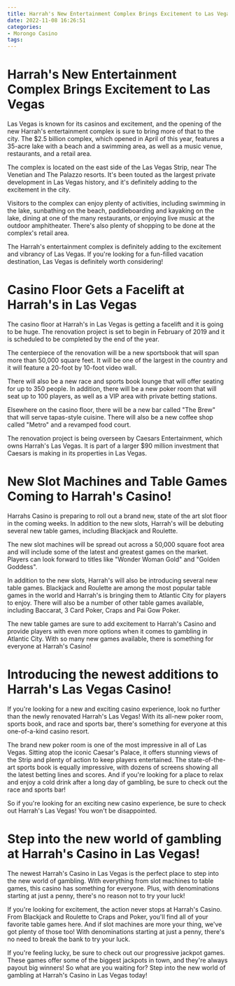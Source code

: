 ```yaml
---
title: Harrah's New Entertainment Complex Brings Excitement to Las Vegas
date: 2022-11-08 16:26:51
categories:
- Morongo Casino
tags:
---
```



#  Harrah's New Entertainment Complex Brings Excitement to Las Vegas

Las Vegas is known for its casinos and excitement, and the opening of the new Harrah's entertainment complex is sure to bring more of that to the city. The $2.5 billion complex, which opened in April of this year, features a 35-acre lake with a beach and a swimming area, as well as a music venue, restaurants, and a retail area.

The complex is located on the east side of the Las Vegas Strip, near The Venetian and The Palazzo resorts. It's been touted as the largest private development in Las Vegas history, and it's definitely adding to the excitement in the city.

Visitors to the complex can enjoy plenty of activities, including swimming in the lake, sunbathing on the beach, paddleboarding and kayaking on the lake, dining at one of the many restaurants, or enjoying live music at the outdoor amphitheater. There's also plenty of shopping to be done at the complex's retail area.

The Harrah's entertainment complex is definitely adding to the excitement and vibrancy of Las Vegas. If you're looking for a fun-filled vacation destination, Las Vegas is definitely worth considering!

#  Casino Floor Gets a Facelift at Harrah's in Las Vegas

The casino floor at Harrah's in Las Vegas is getting a facelift and it is going to be huge. The renovation project is set to begin in February of 2019 and it is scheduled to be completed by the end of the year.

The centerpiece of the renovation will be a new sportsbook that will span more than 50,000 square feet. It will be one of the largest in the country and it will feature a 20-foot by 10-foot video wall.

There will also be a new race and sports book lounge that will offer seating for up to 350 people. In addition, there will be a new poker room that will seat up to 100 players, as well as a VIP area with private betting stations.

Elsewhere on the casino floor, there will be a new bar called "The Brew" that will serve tapas-style cuisine. There will also be a new coffee shop called "Metro" and a revamped food court.

The renovation project is being overseen by Caesars Entertainment, which owns Harrah's Las Vegas. It is part of a larger $90 million investment that Caesars is making in its properties in Las Vegas.

#  New Slot Machines and Table Games Coming to Harrah's Casino!

Harrahs Casino is preparing to roll out a brand new, state of the art slot floor in the coming weeks. In addition to the new slots, Harrah's will be debuting several new table games, including Blackjack and Roulette.

The new slot machines will be spread out across a 50,000 square foot area and will include some of the latest and greatest games on the market. Players can look forward to titles like "Wonder Woman Gold" and "Golden Goddess".

In addition to the new slots, Harrah's will also be introducing several new table games. Blackjack and Roulette are among the most popular table games in the world and Harrah's is bringing them to Atlantic City for players to enjoy. There will also be a number of other table games available, including Baccarat, 3 Card Poker, Craps and Pai Gow Poker.

The new table games are sure to add excitement to Harrah's Casino and provide players with even more options when it comes to gambling in Atlantic City. With so many new games available, there is something for everyone at Harrah's Casino!

#  Introducing the newest additions to Harrah's Las Vegas Casino!

If you're looking for a new and exciting casino experience, look no further than the newly renovated Harrah's Las Vegas! With its all-new poker room, sports book, and race and sports bar, there's something for everyone at this one-of-a-kind casino resort.

The brand new poker room is one of the most impressive in all of Las Vegas. Sitting atop the iconic Caesar's Palace, it offers stunning views of the Strip and plenty of action to keep players entertained. The state-of-the-art sports book is equally impressive, with dozens of screens showing all the latest betting lines and scores. And if you're looking for a place to relax and enjoy a cold drink after a long day of gambling, be sure to check out the race and sports bar!

So if you're looking for an exciting new casino experience, be sure to check out Harrah's Las Vegas! You won't be disappointed.

#  Step into the new world of gambling at Harrah's Casino in Las Vegas!

The newest Harrah's Casino in Las Vegas is the perfect place to step into the new world of gambling. With everything from slot machines to table games, this casino has something for everyone. Plus, with denominations starting at just a penny, there's no reason not to try your luck!

If you're looking for excitement, the action never stops at Harrah's Casino. From Blackjack and Roulette to Craps and Poker, you'll find all of your favorite table games here. And if slot machines are more your thing, we've got plenty of those too! With denominations starting at just a penny, there's no need to break the bank to try your luck.

If you're feeling lucky, be sure to check out our progressive jackpot games. These games offer some of the biggest jackpots in town, and they're always payout big winners! So what are you waiting for? Step into the new world of gambling at Harrah's Casino in Las Vegas today!